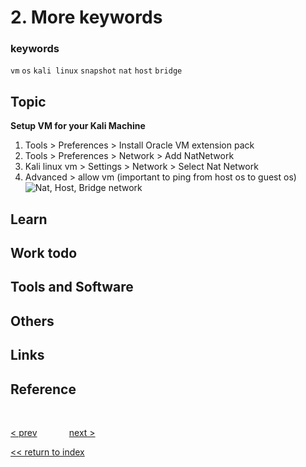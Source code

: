 # 2. More keywords

### keywords
```vm``` ```os``` ```kali linux``` ```snapshot``` ```nat``` ```host``` ```bridge```


## Topic

**Setup VM for your Kali Machine**
1. Tools > Preferences > Install Oracle VM extension pack
2. Tools > Preferences > Network > Add NatNetwork
3. Kali linux vm > Settings > Network > Select Nat Network 
4. Advanced > allow vm (important to ping from host os to guest os)
![Nat, Host, Bridge network](../assets/img/vm-net-nat-host.webp)

## Learn
## Work todo
## Tools and Software
## Others
## Links
## Reference


&nbsp;
&nbsp;
&nbsp;
&nbsp;

[< prev](./2nd-doc.md) &nbsp; &nbsp; &nbsp; &nbsp; &nbsp; &nbsp; [next >](./3rd-doc.md)

[<< return to index](../README.md)